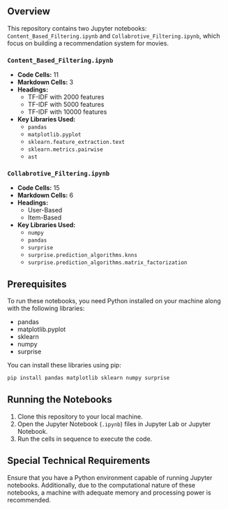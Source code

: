 ## Overview
This repository contains two Jupyter notebooks: `Content_Based_Filtering.ipynb` and `Collabrotive_Filtering.ipynb`, which focus on building a recommendation system for movies.

### `Content_Based_Filtering.ipynb`
- **Code Cells:** 11
- **Markdown Cells:** 3
- **Headings:**
  - TF-IDF with 2000 features
  - TF-IDF with 5000 features
  - TF-IDF with 10000 features
- **Key Libraries Used:**
  - `pandas`
  - `matplotlib.pyplot`
  - `sklearn.feature_extraction.text`
  - `sklearn.metrics.pairwise`
  - `ast`

### `Collabrotive_Filtering.ipynb`
- **Code Cells:** 15
- **Markdown Cells:** 6
- **Headings:**
  - User-Based
  - Item-Based
- **Key Libraries Used:**
  - `numpy`
  - `pandas`
  - `surprise`
  - `surprise.prediction_algorithms.knns`
  - `surprise.prediction_algorithms.matrix_factorization`

## Prerequisites
To run these notebooks, you need Python installed on your machine along with the following libraries:
- pandas
- matplotlib.pyplot
- sklearn
- numpy
- surprise

You can install these libraries using pip:

```bash
pip install pandas matplotlib sklearn numpy surprise
```

## Running the Notebooks
1. Clone this repository to your local machine.
2. Open the Jupyter Notebook (`.ipynb`) files in Jupyter Lab or Jupyter Notebook.
3. Run the cells in sequence to execute the code.

## Special Technical Requirements
Ensure that you have a Python environment capable of running Jupyter notebooks. Additionally, due to the computational nature of these notebooks, a machine with adequate memory and processing power is recommended.
